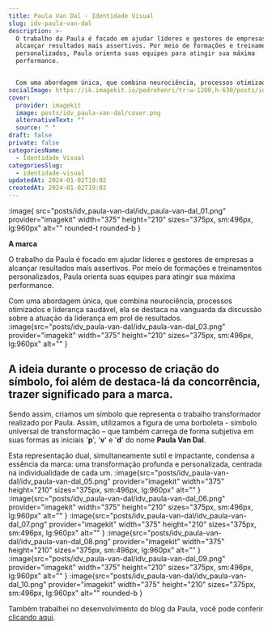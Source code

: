 ```yaml
---
title: Paula Van Dal - Identidade Visual
slug: idv-paula-van-dal
description: >-
  O trabalho da Paula é focado em ajudar líderes e gestores de empresas a
  alcançar resultados mais assertivos. Por meio de formações e treinamentos
  personalizados, Paula orienta suas equipes para atingir sua máxima
  performance.


  Com uma abordagem única, que combina neurociência, processos otimizados e liderança saudável, ela se destaca na vanguarda da discussão sobre a atuação da liderança em prol de resultados.
socialImage: https://ik.imagekit.io/pedrohenri/tr:w-1200,h-630/posts/idv_paula-van-dal/social-image.png
cover:
  provider: imagekit
  image: posts/idv_paula-van-dal/cover.png
  alternativeText: ""
  source: " "
draft: false
private: false
categoriesName:
  - Identidade Visual
categoriesSlug:
  - identidade-visual
updatedAt: 2024-01-02T19:02
createdAt: 2024-01-02T19:02
---
```

:image{ src="posts/idv_paula-van-dal/idv_paula-van-dal_01.png" provider="imagekit" width="375" height="210" sizes="375px, sm:496px, lg:960px" alt="" rounded-t rounded-b }

**A marca**

O trabalho da Paula é focado em ajudar líderes e gestores de empresas a alcançar resultados mais assertivos. Por meio de formações e treinamentos personalizados, Paula orienta suas equipes para atingir sua máxima performance.

Com uma abordagem única, que combina neurociência, processos otimizados e liderança saudável, ela se destaca na vanguarda da discussão sobre a atuação da liderança em prol de resultados.
:image{src="posts/idv_paula-van-dal/idv_paula-van-dal_03.png" provider="imagekit" width="375" height="210" sizes="375px, sm:496px, lg:960px" alt="" }


## A ideia durante o processo de criação do símbolo, foi além de destaca-lá da concorrência, trazer significado para a marca.

Sendo assim, criamos um símbolo que representa o trabalho transformador realizado por Paula. Assim, utilizamos a figura de uma borboleta - símbolo universal de transformação – que também carrega de forma subjetiva em suas formas as iniciais '**p**', '**v**' e '**d**' do nome **Paula Van Dal**.

Esta representação dual, simultaneamente sutil e impactante, condensa a essência da marca: uma transformação profunda e personalizada, centrada na individualidade de cada um.
:image{src="posts/idv_paula-van-dal/idv_paula-van-dal_05.png" provider="imagekit" width="375" height="210" sizes="375px, sm:496px, lg:960px" alt="" }
:image{src="posts/idv_paula-van-dal/idv_paula-van-dal_06.png" provider="imagekit" width="375" height="210" sizes="375px, sm:496px, lg:960px" alt="" }
:image{src="posts/idv_paula-van-dal/idv_paula-van-dal_07.png" provider="imagekit" width="375" height="210" sizes="375px, sm:496px, lg:960px" alt="" }
:image{src="posts/idv_paula-van-dal/idv_paula-van-dal_08.png" provider="imagekit" width="375" height="210" sizes="375px, sm:496px, lg:960px" alt="" }
:image{src="posts/idv_paula-van-dal/idv_paula-van-dal_09.png" provider="imagekit" width="375" height="210" sizes="375px, sm:496px, lg:960px" alt="" }
:image{src="posts/idv_paula-van-dal/idv_paula-van-dal_10.png" provider="imagekit" width="375" height="210" sizes="375px, sm:496px, lg:960px" alt="" rounded-b }

Também trabalhei no desenvolvimento do blog da Paula, você pode conferir [clicando aqui](https://pedrohenri.design/posts/lp-paula-van-dal/).
